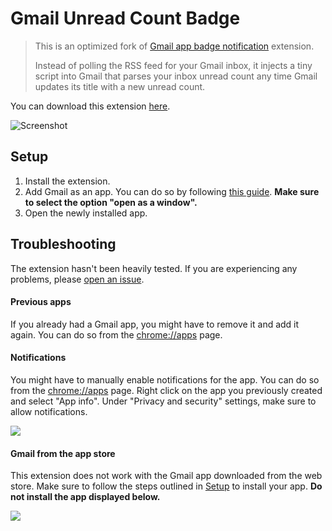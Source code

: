 # Gmail Unread Count Badge

> This is an optimized fork of [Gmail app badge notification](https://chrome.google.com/webstore/detail/gmail-app-badge-notificat/fbaolhbfbmniffcokakochjjeccpcpkh) extension.
>
> Instead of polling the RSS feed for your Gmail inbox, it injects a tiny script into Gmail that parses your inbox unread count any time Gmail updates its title with a new unread count.

You can download this extension [here](https://chrome.google.com/webstore/detail/gmail-app-badge-notificat/fbaolhbfbmniffcokakochjjeccpcpkh).

![Screenshot](screenshot.png)

## Setup

1. Install the extension.
2. Add Gmail as an app. You can do so by following [this guide](https://support.google.com/chrome_webstore/answer/3060053?hl=en). **Make sure to select the option "open as a window".**
3. Open the newly installed app.

## Troubleshooting

The extension hasn't been heavily tested. If you are experiencing any problems, please [open an issue](https://github.com/aberonni/gmail-app-badge-notification/issues/new).

#### Previous apps

If you already had a Gmail app, you might have to remove it and add it again. You can do so from the [chrome://apps](chrome://apps) page.

#### Notifications

You might have to manually enable notifications for the app. You can do so from the [chrome://apps](chrome://apps) page. Right click on the app you previously created and select "App info". Under "Privacy and security" settings, make sure to allow notifications.

![](troubleshooting-notifications.png)

#### Gmail from the app store

This extension does not work with the Gmail app downloaded from the web store. Make sure to follow the steps outlined in [Setup](#Setup) to install your app. **Do not install the app displayed below.**

![](troubleshooting-appstore.png)
